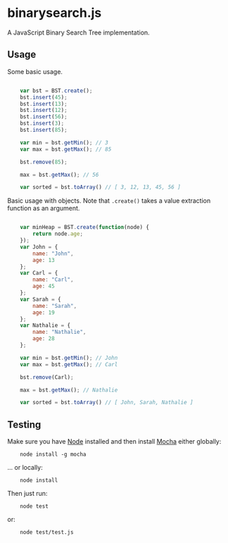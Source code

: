 # binarysearch.js

A JavaScript Binary Search Tree implementation.

## Usage

Some basic usage.

```javascript

	var bst = BST.create();
	bst.insert(45);
	bst.insert(13);
	bst.insert(12);
	bst.insert(56);
	bst.insert(3);
	bst.insert(85);

	var min = bst.getMin(); // 3
	var max = bst.getMax(); // 85

	bst.remove(85);

	max = bst.getMax(); // 56

	var sorted = bst.toArray() // [ 3, 12, 13, 45, 56 ]
```

Basic usage with objects. Note that `.create()` takes a value extraction function as an argument.

```javascript

	var minHeap = BST.create(function(node) {
		return node.age;
	});
	var John = {
		name: "John",
		age: 13
	};
	var Carl = {
		name: "Carl",
		age: 45
	};
	var Sarah = {
		name: "Sarah",
		age: 19
	};
	var Nathalie = {
		name: "Nathalie",
		age: 28
	};

	var min = bst.getMin(); // John
	var max = bst.getMax(); // Carl

	bst.remove(Carl);

	max = bst.getMax(); // Nathalie

	var sorted = bst.toArray() // [ John, Sarah, Nathalie ]
```


## Testing

Make sure you have [Node](http://nodejs.org) installed and then install [Mocha](http://mochajs.org/) either globally:

```
	node install -g mocha
```

... or locally:

```
	node install
```

Then just run:

```
	node test
```
or:

```
	node test/test.js
```
